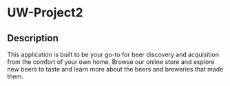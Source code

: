 # UW-Project2

## Description

This application is built to be your go-to for beer discovery and acquisition from the comfort of your own home. Browse our online store and explore new beers to taste and learn more about the beers and breweries that made them.
